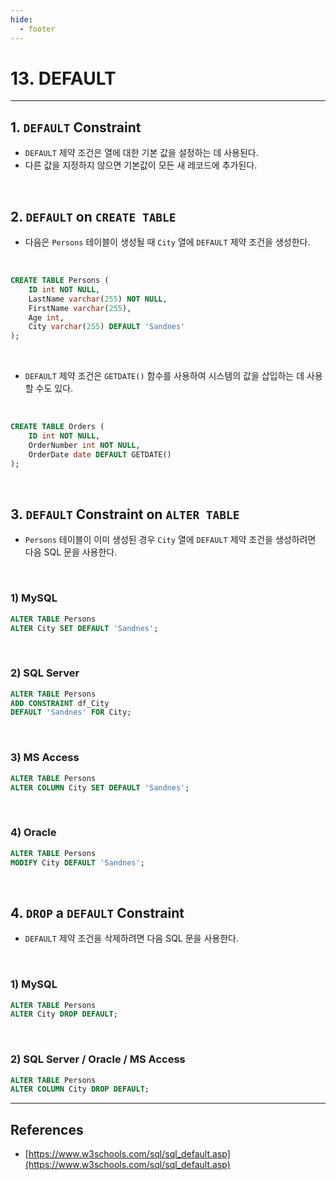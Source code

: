 ```yaml
---
hide:
  - footer
---
```


# 13. DEFAULT

---

## 1. `DEFAULT` Constraint

- `DEFAULT` 제약 조건은 열에 대한 기본 값을 설정하는 데 사용된다.
- 다른 값을 지정하지 않으면 기본값이 모든 새 레코드에 추가된다.

<br/>

## 2. `DEFAULT` on `CREATE TABLE`

- 다음은 `Persons` 테이블이 생성될 때 `City` 열에 `DEFAULT` 제약 조건을 생성한다.

<br/>

```sql
CREATE TABLE Persons (
    ID int NOT NULL,
    LastName varchar(255) NOT NULL,
    FirstName varchar(255),
    Age int,
    City varchar(255) DEFAULT 'Sandnes'
);
```

<br/>

- `DEFAULT` 제약 조건은 `GETDATE()` 함수를 사용하여 시스템의 값을 삽입하는 데 사용할 수도 있다.

<br/>

```sql
CREATE TABLE Orders (
    ID int NOT NULL,
    OrderNumber int NOT NULL,
    OrderDate date DEFAULT GETDATE()
);
```

<br/>

## 3. `DEFAULT` Constraint on `ALTER TABLE`

- `Persons` 테이블이 이미 생성된 경우 `City` 열에 `DEFAULT` 제약 조건을 생성하려면 다음 SQL 문을 사용한다.

<br/>

### 1) MySQL

```sql
ALTER TABLE Persons
ALTER City SET DEFAULT 'Sandnes';
```

<br/>

### 2) SQL Server

```sql
ALTER TABLE Persons
ADD CONSTRAINT df_City
DEFAULT 'Sandnes' FOR City;
```

<br/>

### 3) MS Access

```sql
ALTER TABLE Persons
ALTER COLUMN City SET DEFAULT 'Sandnes';
```

<br/>

### 4) Oracle

```sql
ALTER TABLE Persons
MODIFY City DEFAULT 'Sandnes';
```

<br/>

## 4. `DROP` a `DEFAULT` Constraint

- `DEFAULT` 제약 조건을 삭제하려면 다음 SQL 문을 사용한다.

<br/>

### 1) MySQL

```sql
ALTER TABLE Persons
ALTER City DROP DEFAULT;
```

<br/>

### 2) SQL Server / Oracle / MS Access

```sql
ALTER TABLE Persons
ALTER COLUMN City DROP DEFAULT;
```

---

## References

- [https://www.w3schools.com/sql/sql_default.asp](https://www.w3schools.com/sql/sql_default.asp)
